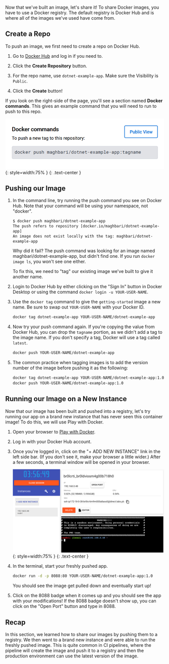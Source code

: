 
Now that we've built an image, let's share it! To share Docker images, you have to use a Docker
registry. The default registry is Docker Hub and is where all of the images we've used have come from.

## Create a Repo

To push an image, we first need to create a repo on Docker Hub.

1. Go to [Docker Hub](https://hub.docker.com) and log in if you need to.

1. Click the **Create Repository** button.

1. For the repo name, use `dotnet-example-app`. Make sure the Visibility is `Public`.

1. Click the **Create** button!

If you look on the right-side of the page, you'll see a section named **Docker commands**. This gives
an example command that you will need to run to push to this repo.

![Docker command with push example](push-command.png){: style=width:75% }
{: .text-center }

## Pushing our Image

1. In the command line, try running the push command you see on Docker Hub. Note that your command
   will be using your namespace, not "docker".

    ```plaintext
    $ docker push maghbari/dotnet-example-app
    The push refers to repository [docker.io/maghbari/dotnet-example-app]
    An image does not exist locally with the tag: maghbari/dotnet-example-app
    ```

    Why did it fail? The push command was looking for an image named maghbari/dotnet-example-app, but
    didn't find one. If you run `docker image ls`, you won't see one either.

    To fix this, we need to "tag" our existing image we've built to give it another name.

1. Login to Docker Hub by either clicking on the "Sign In" button in Docker Desktop or using the 
   command `docker login -u YOUR-USER-NAME`.

1. Use the `docker tag` command to give the `getting-started` image a new name. Be sure to swap out
   `YOUR-USER-NAME` with your Docker ID.

    ```bash
    docker tag dotnet-example-app YOUR-USER-NAME/dotnet-example-app
    ```

1. Now try your push command again. If you're copying the value from Docker Hub, you can drop the 
   `tagname` portion, as we didn't add a tag to the image name. If you don't specify a tag, Docker
   will use a tag called `latest`.

    ```bash
    docker push YOUR-USER-NAME/dotnet-example-app
    ```

1. The common practice when tagging images is to add the version number of the image before pushing it
   as the following:

    ```bash
    docker tag dotnet-example-app YOUR-USER-NAME/dotnet-example-app:1.0
    docker push YOUR-USER-NAME/dotnet-example-app:1.0
    ```

## Running our Image on a New Instance

Now that our image has been built and pushed into a registry, let's try running our app on a brand
new instance that has never seen this container image! To do this, we will use Play with Docker.

1. Open your browser to [Play with Docker](https://labs.play-with-docker.com/).

1. Log in with your Docker Hub account.

1. Once you're logged in, click on the "+ ADD NEW INSTANCE" link in the left side bar. (If you don't see it, make your browser a little wider.) After a few seconds, a terminal window will be opened in your browser.

    ![Play with Docker add new instance](pwd-add-new-instance.png){: style=width:75% }
{: .text-center }


1. In the terminal, start your freshly pushed app.

    ```bash
    docker run -d -p 8088:80 YOUR-USER-NAME/dotnet-example-app:1.0
    ```

    You should see the image get pulled down and eventually start up!

1. Click on the 8088 badge when it comes up and you should see the app with your modifications!
    If the 8088 badge doesn't show up, you can click on the "Open Port" button and type in 8088.

## Recap

In this section, we learned how to share our images by pushing them to a registry. We then went to a
brand new instance and were able to run the freshly pushed image. This is quite common in CI pipelines,
where the pipeline will create the image and push it to a registry and then the production environment
can use the latest version of the image.
